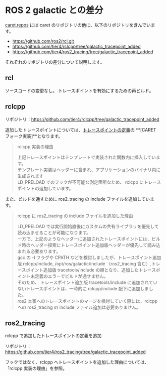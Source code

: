 # ROS 2 galactic との差分

[caret.repos](https://github.com/tier4/caret/blob/main/caret.repos) には caret のリポジトリの他に、以下のリポジトリを含んでいます。

- <https://github.com/ros2/rcl.git>
- <https://github.com/tier4/rclcpp/tree/galactic_tracepoint_added>
- <https://github.com/tier4/ros2_tracing/tree/galactic_tracepoint_added>

それぞれのリポジトリの差分について説明します。

## rcl

ソースコードの変更なし。
トレースポイントを有効にするための再ビルド。

## rclcpp

リポジトリ：<https://github.com/tier4/rclcpp/tree/galactic_tracepoint_added>

追加したトレースポイントについては、[トレースポイントの定義](./supported_tracepoints.md)の **[CARET フォーク実装]**となります。

> rclcpp 実装の理由
>
> 上記トレースポイントはテンプレートで実装された関数内に挿入しています。  
> テンプレート実装はヘッダーに含まれ、アプリケーションのバイナリ内に生成されます  
> LD_PRELOAD でのフックが不可能な測定箇所なため、 rclcpp にトレースポイントの追加しています。

また、ビルドを通すために ros2_tracing の include ファイルを追加しています。

> rclcpp に ros2_tracing の include ファイルを追加した理由
>
> LD_PRELOAD では実行開始直後にカスタムの共有ライブラリを優先して読み込ませることが可能になります。  
> 一方で、上記のようなヘッダーに追加されたトレースポイントには、ビルド時のヘッダー探索にトレースポイント追加版ヘッダーが優先して読み込まれる必要あります。  
> gcc の -I フラグや CPATH などを検討しましたが、トレースポイント追加版 rclcpp/include, /opt/ros/galactic/include （ros2_tracing 含む）,トレースポイント追加版 tracetools/include の順となり、追加したトレースポイント未定義のエラーでビルドが通せません。  
> そのため、 トレースポイント追加版 tracetools/include に追加されていないトレースポイントは、一時的に rclcpp/include 配下に追加しました。  
> ros2 本家へのトレースポイントのマージを検討していく際には、rclcpp への ros2_tracing の include ファイル追加は必要ありません。

## ros2_tracing

rclcpp で追加したトレースポイントの定義を追加

リポジトリ：<https://github.com/tier4/ros2_tracing/tree/galactic_tracepoint_added>

フックではなく、rclcpp へトレースポイントを追加した理由については、「rclcpp 実装の理由」を参照。
